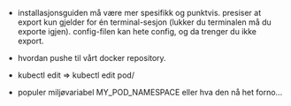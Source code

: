 - installasjonsguiden må være mer spesifikk og punktvis.
presiser at export kun gjelder for én terminal-sesjon (lukker du terminalen må du exporte igjen). config-filen kan hete config, og da trenger du ikke export.

- hvordan pushe til vårt docker repository.

- kubectl edit <podname> => kubectl edit pod/<podname>

- populer miljøvariabel MY_POD_NAMESPACE eller hva den nå het forno...
